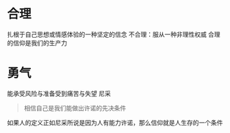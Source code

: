 # 合理
扎根于自己思想或情感体验的一种坚定的信念
不合理：服从一种非理性权威
合理的信仰是我们的生产力
# 勇气
能承受风险与准备受到痛苦与失望
尼采
> 相信自己是我们能做出许诺的先决条件

如果人的定义正如尼采所说是因为人有能力许诺，那么信仰就是人生存的一个条件